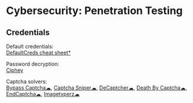 # Cybersecurity: Penetration Testing

## Credentials

Default credentials:  
[DefaultCreds cheat sheet*](https://github.com/ihebski/DefaultCreds-cheat-sheet)

Password decryption:  
[Ciphey](https://github.com/Ciphey/Ciphey)

Captcha solvers:  
[Bypass Captcha☁](https://www.bypasscaptcha.com/),
[Captcha Sniper☁](https://www.captchasniper.com/),
[DeCaptcher☁](https://de-captcher.com/),
[Death By Captcha☁](https://www.deathbycaptcha.com/),
[EndCaptcha☁](https://www.endcaptcha.com/),
[Imagetyperz☁](https://www.imagetyperz.com/)
